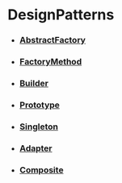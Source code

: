 # DesignPatterns

* ### [AbstractFactory](https://github.com/Justdek-code/DesignPatterns/tree/master/AbstractFactory)
* ### [FactoryMethod](https://github.com/Justdek-code/DesignPatterns/tree/master/FactoryMethod)
* ### [Builder](https://github.com/Justdek-code/DesignPatterns/tree/master/Builder)
* ### [Prototype](https://github.com/Justdek-code/DesignPatterns/tree/master/Prototype)
* ### [Singleton](https://github.com/Justdek-code/DesignPatterns/tree/master/Singleton)
* ### [Adapter](https://github.com/Justdek-code/DesignPatterns/tree/master/Adapter)
* ### [Composite](https://github.com/Justdek-code/DesignPatterns/tree/master/Composite)